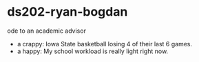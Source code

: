 # ds202-ryan-bogdan
ode to an academic advisor

- a crappy: Iowa State basketball losing 4 of their last 6 games.
- a happy: My school workload is really light right now.
